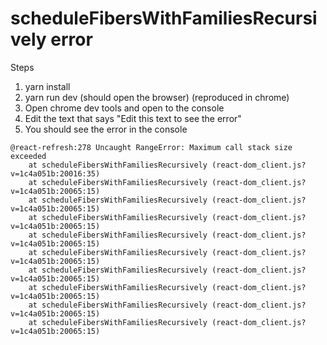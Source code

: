 # scheduleFibersWithFamiliesRecursively error


Steps

1. yarn install
2. yarn run dev (should open the browser) (reproduced in chrome)
3. Open chrome dev tools and open to the console
4. Edit the text that says "Edit this text to see the error"
5. You should see the error in the console

```
@react-refresh:278 Uncaught RangeError: Maximum call stack size exceeded
    at scheduleFibersWithFamiliesRecursively (react-dom_client.js?v=1c4a051b:20016:35)
    at scheduleFibersWithFamiliesRecursively (react-dom_client.js?v=1c4a051b:20065:15)
    at scheduleFibersWithFamiliesRecursively (react-dom_client.js?v=1c4a051b:20065:15)
    at scheduleFibersWithFamiliesRecursively (react-dom_client.js?v=1c4a051b:20065:15)
    at scheduleFibersWithFamiliesRecursively (react-dom_client.js?v=1c4a051b:20065:15)
    at scheduleFibersWithFamiliesRecursively (react-dom_client.js?v=1c4a051b:20065:15)
    at scheduleFibersWithFamiliesRecursively (react-dom_client.js?v=1c4a051b:20065:15)
    at scheduleFibersWithFamiliesRecursively (react-dom_client.js?v=1c4a051b:20065:15)
    at scheduleFibersWithFamiliesRecursively (react-dom_client.js?v=1c4a051b:20065:15)
    at scheduleFibersWithFamiliesRecursively (react-dom_client.js?v=1c4a051b:20065:15)
```